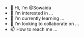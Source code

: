 - 👋 Hi, I’m @Sowaida
- 👀 I’m interested in ...
- 🌱 I’m currently learning ...
- 💞️ I’m looking to collaborate on ...
- 📫 How to reach me ...

<!---
Sowaida/Sowaida is a ✨ special ✨ repository because its `README.md` (this file) appears on your GitHub profile.
You can click the Preview link to take a look at your changes.
--->
